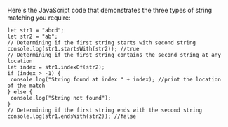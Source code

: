 Here's the JavaScript code that demonstrates the three types of string matching you require:
```
let str1 = "abcd";
let str2 = "ab";
// Determining if the first string starts with second string
console.log(str1.startsWith(str2)); //true
// Determining if the first string contains the second string at any location
let index = str1.indexOf(str2);
if (index > -1) {
 console.log("String found at index " + index); //print the location of the match
} else {
 console.log("String not found");
}
// Determining if the first string ends with the second string
console.log(str1.endsWith(str2)); //false
```

